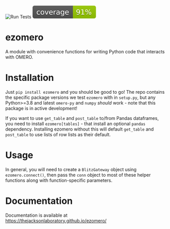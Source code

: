![Run Tests](https://github.com/TheJacksonLaboratory/ezomero/workflows/Run%20Tests/badge.svg?event=push) ![](https://raw.githubusercontent.com/TheJacksonLaboratory/ezomero/main/coverage.svg)

# ezomero
A module with convenience functions for writing Python code that interacts with OMERO.


# Installation

Just `pip install ezomero` and you should be good to go! The repo contains the specific package versions we test `ezomero` with in `setup.py`, but any Python>=3.8 and latest `omero-py` and `numpy` _should_ work -  note that this package is in active development!

If you want to use `get_table` and `post_table` to/from Pandas dataframes, you need to install `ezomero[tables]` - that install an optional `pandas` dependency. Installing ezomero without this will default `get_table` and `post_table` to use lists of row lists as their default.

# Usage

In general, you will need to create a `BlitzGateway` object using `ezomero.connect()`, then pass the `conn` object to most of these helper functions along with function-specific parameters.


# Documentation

Documentation is available at https://thejacksonlaboratory.github.io/ezomero/
